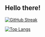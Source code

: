 ## Hello there!

[![GitHub Streak](https://github-readme-streak-stats.herokuapp.com/?user=Pashevkin_Artem&theme=dark&locale=ru)](https://git.io/streak-stats)


[![Top Langs](https://github-readme-stats.vercel.app/api/top-langs/?username=Pashevkin_Artem&layout=compact)](https://github.com/anuraghazra/github-readme-stats)
